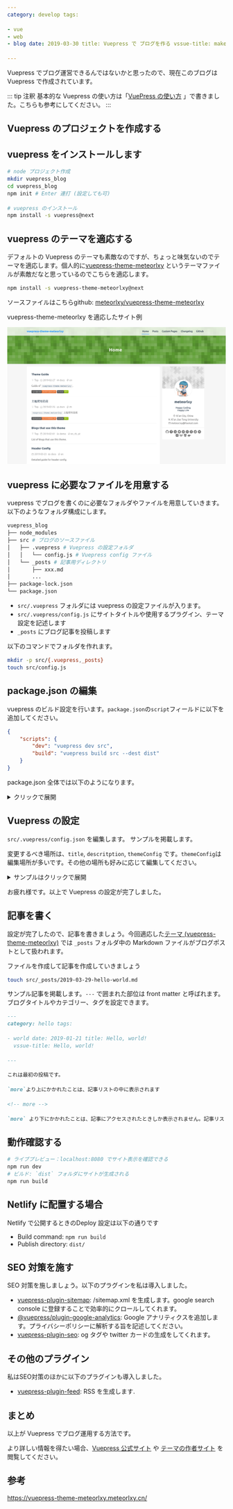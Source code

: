 ```yaml
---
category: develop tags:

- vue
- web
- blog date: 2019-03-30 title: Vuepress で ブログを作る vssue-title: make_vuepress_blog description: "Vuepress でブログの作成方法の紹介"

---
```


Vuepress でブログ運営できるんではないかと思ったので、現在このブログは Vuepress で作成されています。

<!-- more -->

::: tip 注釈 基本的な Vuepress の使い方は「[VuePress の使い方](../2018-12-02--vuepress/vuepress.md) 」で書きました。こちらも参考にしてください。
:::

## Vuepress のプロジェクトを作成する

## vuepress をインストールします

```bash
# node プロジェクト作成
mkdir vuepress_blog
cd vuepress_blog
npm init # Enter 連打 (設定しても可)

# vuepress のインストール
npm install -s vuepress@next
```

## vuepress のテーマを適応する

デフォルトの Vuepress
のテーマも素敵なのですが、ちょっと味気ないのでテーマを適応します。個人的に[vuepress-theme-meteorlxy](https://vuepress-theme-meteorlxy.meteorlxy.cn/)
というテーマファイルが素敵だなと思っているのでこちらを適応します。

```bash
npm install -s vuepress-theme-meteorlxy@next
```

ソースファイルはこちらgithub: [meteorlxy/vuepress-theme-meteorlxy](https://github.com/meteorlxy/vuepress-theme-meteorlxy)

vuepress-theme-meteorlxy を適応したサイト例

![vuepress-theme-meteorlxy を適応したサンプル](./images/theme_sample.png)

## vuepress に必要なファイルを用意する

vuepress でブログを書くのに必要なフォルダやファイルを用意していきます。 以下のようなフォルダ構成にします。

```bash
vuepress_blog
├── node_modules
├── src # ブログのソースファイル
│   ├── .vuepress # Vuepress の設定フォルダ
│   │   └── config.js # Vuepress config ファイル
│   └── _posts # 記事用ディレクトリ
│       ├── xxx.md
│       ...
├── package-lock.json
└── package.json
```

- `src/.vuepress` フォルダには vuepress の設定ファイルが入ります。
- `src/.vuepress/config.js` にサイトタイトルや使用するプラグイン、テーマ設定を記述します
- `_posts` にブログ記事を投稿します

以下のコマンドでフォルダを作れます。

```bash
mkdir -p src/{.vuepress,_posts}
touch src/config.js
```

## package.json の編集

vuepress のビルド設定を行います。`package.json`の`script`フィールドに以下を追加してください。

```json
{
    "scripts": {
        "dev": "vuepress dev src",
        "build": "vuepress build src --dest dist"
    }
}
```

package.json 全体では以下のようになります。

<details>

<summary>クリックで展開</summary>

```json
{
    "name": "vuepress_blog_sample",
    "version": "1.0.0",
    "description": "",
    "main": "index.js",
    "scripts": {
        "dev": "vuepress dev src",
        "build": "vuepress build src --dest dist"
    },
    "author": "",
    "license": "ISC",
    "dependencies": {
        "vuepress": "^1.0.0-alpha.44",
        "vuepress-theme-meteorlxy": "^1.0.0-alpha.32"
    }
}
```

</details>

## Vuepress の設定

`src/.vuepress/config.json` を編集します。 サンプルを掲載します。

変更するべき場所は、`title`, `descritption`, `themeConfig` です。`themeConfig`は編集場所が多いです。その他の場所も好みに応じて編集してください。

<details>

<summary>サンプルはクリックで展開</summary>

```js
// .vuepress/config.js

module.exports = {
    // Title of your website
    title: 'My Blog',
    // Description of your website
    description: 'This is my blog',
    // Language of your website
    locales: {
        '/': {
            lang: 'ja-JP',
        },
    },
    // Theme to use
    theme: 'meteorlxy',
    // Theme config
    themeConfig: {
        // Language of this theme. See the [Theme Language] section below.
        lang: require('vuepress-theme-meteorlxy/lib/langs/ja-JP'),
        // Personal infomation (delete the fields if you don't have / don't want to display)
        personalInfo: {
            // Nickname
            nickname: 'meteorlxy',
            // Introduction of yourself
            description: 'Happy Coding<br/>Happy Life',
            // Email
            email: 'meteor.lxy@foxmail.com',
            // Your location
            location: 'Xi\'an City, China',
            // Your organization
            organization: 'Xi\'an Jiao Tong University',
            // Your avatar image
            // Set to external link
            avatar: 'https: //www.meteorlxy.cn/assets/img/avatar.jpg',
            // Or put into `.vuepress/public` directory. E.g. `.vuepress/public/img/avatar.jpg`
            // avatar: '/img/avatar.jpg',
            // Accounts of SNS
            sns: {
                // Github account and link
                github: {
                    account: 'meteorlxy',
                    link: 'https: //github.com/meteorlxy',
                },
                // Facebook account and link
                facebook: {
                    account: 'meteorlxy.cn',
                    link: 'https: //www.facebook.com/meteorlxy.cn',
                },
                // LinkedIn account and link
                linkedin: {
                    account: 'meteorlxy',
                    link: 'http: //www.linkedin.com/in/meteorlxy',
                },
                // Twitter account and link
                twitter: {
                    account: 'meteorlxy_cn',
                    link: 'https: //twitter.com/meteorlxy_cn',
                },
                // Sina Weibo account and link
                weibo: {
                    account: '@焦炭君_Meteor',
                    link: 'https: //weibo.com/u/2039655434',
                },
                // Zhihu account and link
                zhihu: {
                    account: 'meteorlxy.cn',
                    link: 'https: //www.zhihu.com/people/meteorlxy.cn',
                },
                // Douban account and link
                douban: {
                    account: '159342708',
                    link: 'https: //www.douban.com/people/159342708',
                },
                // Reddit account and link
                reddit: {
                    account: 'meteorlxy',
                    link: 'https: //www.reddit.com/user/meteorlxy',
                },
                // Medium account and link
                medium: {
                    account: 'meteorlxy.cn',
                    link: 'https: //medium.com/@meteorlxy.cn',
                },
                // Instagram account and link
                instagram: {
                    account: 'meteorlxy.cn',
                    link: 'https: //www.instagram.com/meteorlxy.cn',
                },
                // GitLab account and link
                gitlab: {
                    account: 'meteorlxy',
                    link: 'https: //gitlab.com/meteorlxy',
                },
                // Bitbucket account and link
                bitbucket: {
                    account: 'meteorlxy',
                    link: 'https: //bitbucket.org/meteorlxy',
                },
                // Docker Hub account and link
                docker: {
                    account: 'meteorlxy',
                    link: 'https: //hub.docker.com/u/meteorlxy',
                },
            },
        },
        // Header Config
        header: {
            // The background of the header. You can choose to use an image, or to use random pattern (geopattern)
            background: {
                // URL of the background image. If you set the URL, the random pattern will not be generated, and the `useGeo` will be ignored.
                url: '/assets/img/bg.jpg',
                // Use random pattern. If you set it to `false`, and you don't set the image URL, the background will be blank.
                useGeo: true,
            },
            // show title in the header or not
            showTitle: true,
        },
        // Show the last updated time of your posts
        lastUpdated: true,
        // The content of your navbar links
        nav: [
            {
                text: 'Home', link: '/', exact: true
            },
            {
                text: 'Posts', link: '/posts/', exact: false
            },
        ],
        // Comments config. See the [Posts Comments] section below.
        comments: false,
        // comments: {
        //   owner: 'meteorlxy',
        //   repo: 'vuepress-theme-meteorlxy',
        //   clientId: 'MY_CLIENT_ID',
        //   clientSecret: 'MY_CLIENT_SECRET',
        // },
    },
}
```

</details>

お疲れ様です。以上で Vuepress の設定が完了しました。

## 記事を書く

設定が完了したので、記事を書きましょう。今回適応した[テーマ (vuepress-theme-meteorlxy)](https://github.com/meteorlxy/vuepress-theme-meteorlxy)
では `_posts` フォルダ中の Markdown ファイルがブログポストとして扱われます。

ファイルを作成して記事を作成していきましょう

```bash
touch src/_posts/2019-03-29-hello-world.md
```

サンプル記事を掲載します。`---` で囲まれた部位は front matter と呼ばれます。ブログタイトルやカテゴリー、タグを設定できます。

```markdown
---
category: hello tags:

- world date: 2019-01-21 title: Hello, world!
  vssue-title: Hello, world!

---

これは最初の投稿です。

`more`より上にかかれたことは、記事リストの中に表示されます

<!-- more -->

`more` より下にかかれたことは、記事にアクセスされたときしか表示されません。記事リストに内容は表示されません。
```

## 動作確認する

```bash
# ライブプレビュー：localhost:8080 でサイト表示を確認できる
npm run dev
# ビルド: `dist` フォルダにサイトが生成される
npm run build
```

## Netlify に配置する場合

Netlify で公開するときのDeploy 設定は以下の通りです

- Build command: `npm run build`
- Publish directory: `dist/`

## SEO 対策を施す

SEO 対策を施しましょう。以下のプラグインを私は導入しました。

- [vuepress-plugin-sitemap](https://github.com/ekoeryanto/vuepress-plugin-sitemap): /sitemap.xml を生成します。google search
  console に登録することで効率的にクロールしてくれます。
- [@vuepress/plugin-google-analytics](https://v1.vuepress.vuejs.org/plugin/official/plugin-google-analytics.html):
  Google アナリティクスを追加します。プライバシーポリシーに解析する旨を記述してください。
- [vuepress-plugin-seo](https://github.com/lorisleiva/vuepress-plugin-seo): og タグや twitter カードの生成をしてくれます。

## その他のプラグイン

私はSEO対策のほかに以下のプラグインも導入しました。

- [vuepress-plugin-feed](https://github.com/webmasterish/vuepress-plugin-feed): RSS を生成します.

## まとめ

以上が Vuepress でブログ運用する方法です。

より詳しい情報を得たい場合、[Vuepress 公式サイト](https://v1.vuepress.vuejs.org/)
や [テーマの作者サイト](https://vuepress-theme-meteorlxy.meteorlxy.cn/
) を閲覧してください。

## 参考

https://vuepress-theme-meteorlxy.meteorlxy.cn/
